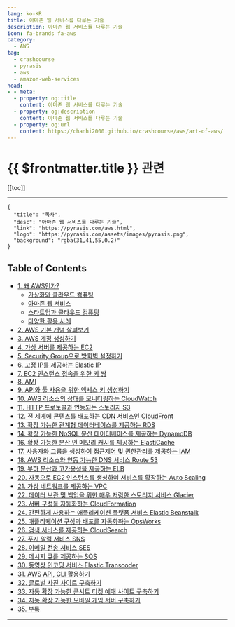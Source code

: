 ```yaml
---
lang: ko-KR
title: 아마존 웹 서비스를 다루는 기술
description: 아마존 웹 서비스를 다루는 기술
icon: fa-brands fa-aws
category:
  - AWS
tag: 
  - crashcourse
  - pyrasis
  - aws 
  - amazon-web-services
head:
- - meta:
  - property: og:title
    content: 아마존 웹 서비스를 다루는 기술
  - property: og:description
    content: 아마존 웹 서비스를 다루는 기술
  - property: og:url
    content: https://chanhi2000.github.io/crashcourse/aws/art-of-aws/
---
```


# {{ $frontmatter.title }} 관련

[[toc]]

---

```component VPCard
{
  "title": "목차",
  "desc": "아마존 웹 서비스를 다루는 기술",
  "link": "https://pyrasis.com/aws.html",
  "logo": "https://pyrasis.com/assets/images/pyrasis.png",
  "background": "rgba(31,41,55,0.2)"
}
```

## Table of Contents

- [1. 왜 AWS인가?](01.md)
  - [가상화와 클라우드 컴퓨팅](01A.md)
  - [아마존 웹 서비스](01B.md)
  - [스타트업과 클라우드 컴퓨팅](01C.md)
  - [다양한 활용 사례](01D.md)
- [2. AWS 기본 개념 살펴보기](02.md)
- [3. AWS 계정 생성하기](03.md)
- [4. 가상 서버를 제공하는 EC2](04.md)
- [5. Security Group으로 방화벽 설정하기](05.md)
- [6. 고정 IP를 제공하는 Elastic IP](06.md)
- [7. EC2 인스턴스 접속을 위한 키 쌍](07.md)
- [8. AMI](08.md)
- [9. API와 툴 사용을 위한 액세스 키 생성하기](09.md)
- [10. AWS 리소스의 상태를 모니터링하는 CloudWatch](10.md)
- [11. HTTP 프로토콜과 연동되는 스토리지 S3](11.md)
- [12. 전 세계에 콘텐츠를 배포하는 CDN 서비스인 CloudFront](12.md)
- [13. 확장 가능한 관계형 데이터베이스를 제공하는 RDS](13.md)
- [14. 확장 가능한 NoSQL 분산 데이터베이스를 제공하는 DynamoDB](14.md)
- [16. 확장 가능한 분산 인 메모리 캐시를 제공하는 ElastiCache](15.md)
- [17. 사용자와 그룹을 생성하여 접근제어 및 권한관리를 제공하는 IAM](16.md)
- [18. AWS 리소스와 연동 가능한 DNS 서비스 Route 53](17.md)
- [19. 부하 분산과 고가용성을 제공하는 ELB](18.md)
- [20. 자동으로 EC2 인스턴스를 생성하여 서비스를 확장하는 Auto Scaling](19.md)
- [21. 가상 네트워크를 제공하는 VPC](20.md)
- [22. 데이터 보관 및 백업을 위한 매우 저렴한 스토리지 서비스 Glacier](21.md)
- [23. 서버 구성을 자동화하는 CloudFormation](22.md)
- [24. 간편하게 사용하는 애플리케이션 플랫폼 서비스 Elastic Beanstalk](23.md)
- [25. 애플리케이션 구성과 배포를 자동화하는 OpsWorks](24.md)
- [26. 검색 서비스를 제공하는 CloudSearch](25.md)
- [27. 푸시 알림 서비스 SNS](26.md)
- [28. 이메일 전송 서비스 SES](27.md)
- [29. 메시지 큐를 제공하는 SQS](28.md)
- [30. 동영상 인코딩 서비스 Elastic Transcoder](29.md)
- [31. AWS API, CLI 활용하기](30.md)
- [32. 글로벌 사진 사이트 구축하기](31.md)
- [33. 자동 확장 가능한 콘서트 티켓 예매 사이트 구축하기](32.md)
- [34. 자동 확장 가능한 모바일 게임 서버 구축하기](33.md)
- [35. 부록](a.md)

---

<TagLinks />
